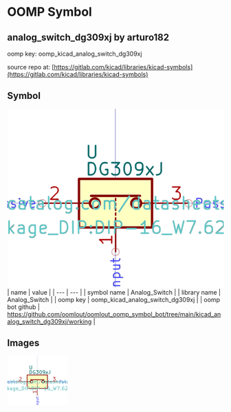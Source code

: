 # OOMP Symbol  
## analog_switch_dg309xj  by arturo182  
  
oomp key: oomp_kicad_analog_switch_dg309xj  
  
source repo at: [https://gitlab.com/kicad/libraries/kicad-symbols](https://gitlab.com/kicad/libraries/kicad-symbols)  
## Symbol  
  
[![working.png](working_600.png)](working.png)  
| name | value | 
| --- | --- | 
| symbol name | Analog_Switch | 
| library name | Analog_Switch | 
| oomp key | oomp_kicad_analog_switch_dg309xj | 
| oomp bot github | https://github.com/oomlout/oomlout_oomp_symbol_bot/tree/main/kicad_analog_switch_dg309xj/working | 
## Images  
  
[![working.png](working_140.png)](working.png)  

